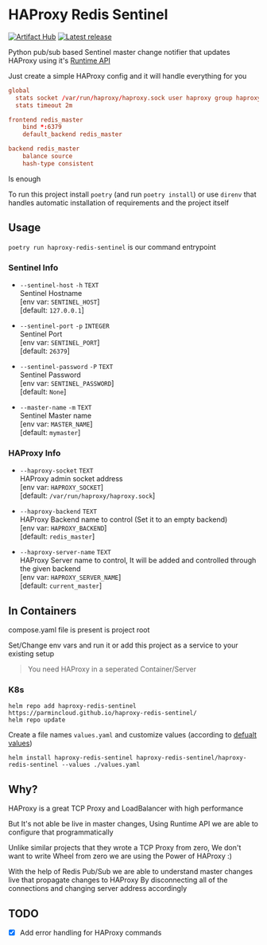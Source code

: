 # HAProxy Redis Sentinel

[![Artifact Hub](https://img.shields.io/endpoint?url=https://artifacthub.io/badge/repository/haproxy-redis-sentinel)](https://artifacthub.io/packages/search?repo=haproxy-redis-sentinel)
[![Latest release](https://img.shields.io/github/release/ParminCloud/haproxy-redis-sentinel.svg)](https://github.com/ParminCloud/haproxy-redis-sentinel/releases)


Python pub/sub based Sentinel master change notifier that updates HAProxy using it's [Runtime API](https://www.haproxy.com/documentation/haproxy-runtime-api/)

Just create a simple HAProxy config and it will handle everything for you

```conf
global
  stats socket /var/run/haproxy/haproxy.sock user haproxy group haproxy mode 660 level admin
  stats timeout 2m

frontend redis_master
    bind *:6379
    default_backend redis_master

backend redis_master
    balance source
    hash-type consistent
```

Is enough

To run this project install `poetry` (and run `poetry install`) or use `direnv` that handles automatic installation of requirements and the project itself

## Usage

`poetry run haproxy-redis-sentinel` is our command entrypoint

### Sentinel Info
- `--sentinel-host` `-h` `TEXT`  
  Sentinel Hostname  
  [env var: `SENTINEL_HOST`]  
  [default: `127.0.0.1`]

- `--sentinel-port` `-p` `INTEGER`  
  Sentinel Port  
  [env var: `SENTINEL_PORT`]  
  [default: `26379`]

- `--sentinel-password` `-P` `TEXT`  
  Sentinel Password  
  [env var: `SENTINEL_PASSWORD`]  
  [default: `None`]

- `--master-name` `-m` `TEXT`  
  Sentinel Master name  
  [env var: `MASTER_NAME`]  
  [default: `mymaster`]

### HAProxy Info
- `--haproxy-socket` `TEXT`  
  HAProxy admin socket address  
  [env var: `HAPROXY_SOCKET`]  
  [default: `/var/run/haproxy/haproxy.sock`]

- `--haproxy-backend` `TEXT`  
  HAProxy Backend name to control (Set it to an empty backend)  
  [env var: `HAPROXY_BACKEND`]  
  [default: `redis_master`]

- `--haproxy-server-name` `TEXT`  
  HAProxy Server name to control, It will be added and controlled through the given backend  
  [env var: `HAPROXY_SERVER_NAME`]  
  [default: `current_master`]

## In Containers

compose.yaml file is present is project root

Set/Change env vars and run it or add this project as a service to your existing setup

> You need HAProxy in a seperated Container/Server

### K8s

```shell
helm repo add haproxy-redis-sentinel https://parmincloud.github.io/haproxy-redis-sentinel/
helm repo update
```

Create a file names `values.yaml` and customize values (according to [defualt values](./charts/haproxy-redis-sentinel/values.yaml))

```
helm install haproxy-redis-sentinel haproxy-redis-sentinel/haproxy-redis-sentinel --values ./values.yaml
```

## Why?

HAProxy is a great TCP Proxy and LoadBalancer with high performance

But It's not able be live in master changes, Using Runtime API we are able to configure that programmatically

Unlike similar projects that they wrote a TCP Proxy from zero, We don't want to write Wheel from zero we are using the Power of HAProxy :)

With the help of Redis Pub/Sub we are able to understand master changes live that propagate changes to HAProxy By disconnecting all of the connections and changing server address accordingly

## TODO

* [x] Add error handling for HAProxy commands

